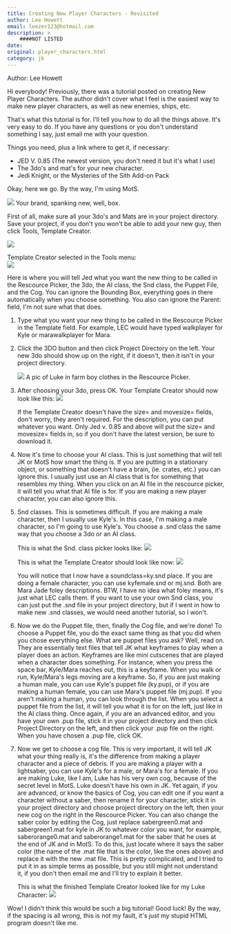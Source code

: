 ```yaml
---
title: Creating New Player Characters - Revisited
author: Lee Howett
email: leezer123@hotmail.com
description: >
    ####NOT LISTED
date: 
original: player_characters.html
category: jk
---
```


Author: Lee Howett

Hi everybody\! Previously, there was a tutorial posted on creating New
Player Characters. The author didn't cover what I feel is the easiest
way to make new player characters, as well as new enemies, ships, etc.

That's what this tutorial is for.  I'll tell you how to do all the
things above. It's very easy to do.  If you have any questions or you
don't understand something I say, just email
me with your question.

Things you need, plus a link where to get it, if necessary:

+ JED V. 0.85 (The newest version, you don't need it but it's what I use)
+ The 3do's and mat's for your new character.
+ Jedi Knight, or the Mysteries of the Sith Add-on Pack

Okay, here we go.  By the way, I'm using MotS.

![](pic1.gif)
Your brand, spanking new, well, box.

First of all, make sure all your 3do's and Mats are in your project
directory.  Save your project, if you don't you won't be able to add
your new guy, then click Tools, Template Creator.

![](pic2.gif)

Template Creator selected in the Tools menu:  
![](pic3.gif)

Here is where you will tell Jed what you want the new thing to be called
in the Rescource Picker, the 3do, the AI class, the Snd class, the
Puppet File, and the Cog.  You can ignore the Bounding Box, everything
goes in there automatically when you choose something.  You also can
ignore the Parent: field, I'm not sure what that does.

1. Type what you want your new thing to be called in the Rescource
Picker in the Template field.  For example, LEC would have typed
walkplayer for Kyle or marawalkplayer for Mara.

2. Click the 3DO button and then click Project Directory on the left. 
Your new 3do should show up on the right, if it doesn't, then it isn't
in your project directory.

    ![](pic4.gif) A pic of Luke in farm boy clothes in the Rescource Picker.

3. After choosing your 3do, press OK.  Your Template Creator should now
look like this: ![](pic5.gif)

    If the Template Creator doesn't have the size= and movesize= fields,
don't worry, they aren't required.  For the description, you can put
whatever you want. Only Jed v. 0.85 and above will put the size= and
movesize= fields in, so if you don't have the latest version, be sure to
download it.

4. Now it's time to choose your AI class.  This is just something that
will tell JK or MotS how smart the thing is.  If you are putting in a
stationary object, or something that doesn't have a brain, (ie. crates,
etc.) you can ignore this.  I usually just use an AI class that is for
something that resembles my thing.  When you click on an AI file in the
rescource picker, it will tell you what that AI file is for.  If you are
making a new player character, you can also ignore this.

5. Snd classes.  This is sometimes difficult.  If you are making a male
character, then I usually use Kyle's. In this case, I'm making a male
character, so I'm going to use Kyle's.  You choose a \.snd class the same
way that you choose a 3do or an AI class. 

    This is what the Snd. class picker looks like: ![](pic6.gif)

    This is what the Template Creator should look like now: ![](pic7.gif)

    You will notice that I now have a soundclass=ky.snd place.  If you are
doing a female character, you can use kyfemale.snd or mj.snd.  Both are
Mara Jade foley descriptions.  BTW, I have no idea what foley means,
it's just what LEC calls them.  If you want to use your own Snd class,
you can just put the .snd file in your project directory, but if I went
in how to make new .snd classes, we would need another tutorial, so I
won't.

6. Now we do the Puppet file, then, finally the Cog file, and we're
done\!  To choose a Puppet file, you do the exact same thing as that you
did when you chose everything else. What are puppet files you ask? 
Well, read on.  They are essentially text files that tell JK what
keyframes to play when a player does an action.  Keyframes are like mini
cutscenes that are played when a character does something.  For
instance, when you press the space bar, Kyle/Mara reaches out, this is a
keyframe.  When you walk or run, Kyle/Mara's legs moving are a
keyframe.  So, if you are just making a human male, you can use Kyle's
puppet file (ky.pup), or if you are making a human female, you can use
Mara's puppet file (mj.pup).  If you aren't making a human, you can look
through the list.  When you select a puppet file from the list, it will
tell you what it is for on the left, just like in the AI class thing. 
Once again, if you are an advanced editor, and you have your own .pup
file, stick it in your project directory and then click Project
Directory on the left, and then click your .pup file on the right.  When
you have chosen a \.pup file, click OK.  
  
7. Now we get to choose a cog file.  This is very important, it will
tell JK what your thing really is, it's the difference from making a
player character and a piece of debris.  If you are making a player with
a lightsaber, you can use Kyle's for a male, or Mara's for a female.  If
you are making Luke, like I am, Luke has his very own cog, because of
the secret level in MotS.  Luke doesn't have his own in JK.  Yet again,
if you are advanced, or know the basics of Cog, you can edit one if you
want a character without a saber, then rename it for your character,
stick it in your project directory and choose project directory on the
left, then your new cog on the right in the Rescource Picker.  You can
also change the saber color by editing the Cog, just replace
sabergreen0.mat and sabergreen1.mat for kyle in JK to whatever color you
want, for example, saberorange0.mat and saberorange1.mat for the saber
that he uses at the end of JK and in MotS.  To do this, just locate
where it says the saber color (the name of the \.mat file that is the
color, like the ones above) and replace it with the new \.mat file.  This
is pretty complicated, and I tried to put it in as simple terms as
possible, but you still might not understand it, if you don't then
email me and I'll try to explain it better.

    This is what the finished Template Creator looked like for my Luke
Character: ![](pic8.gif)

Wow\! I didn't think this would be such a big tutorial\!  Good luck\! By
the way, if the spacing is all wrong, this is not my fault, it's just my
stupid HTML program doesn't like me.
